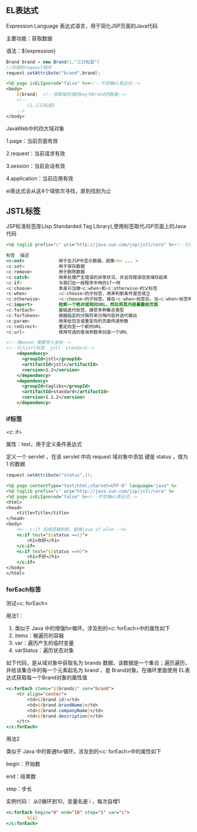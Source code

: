 ## EL表达式

Expression Language 表达式语言，用于简化JSP页面的Java代码

主要功能：获取数据

语法：${expression}

```java
Brand brand = new Brand(1,"三只松鼠")
//存储到request域中
request.setAttribute("brand",brand);
```

```jsp
<%@ page isELIgnored="false" %>><!--不忽略el表达式-->
<body>
    ${brand}  <!--获取域存储的key为brand的数据-->
    <!--
		{1,三只松鼠}
	-->
</body>
```

JavaWeb中的四大域对象

1.page：当前页面有效

2.request：当前请求有效

3.session：当前会话有效

4.application：当前应用有效

el表达式会从这4个域依次寻找，直到找到为止

## JSTL标签

JSP标准标签库(Jsp Standarded Tag Library),使用标签取代JSP页面上的Java代码

```jsp
<%@ taglib prefix="c" uri="http://java.sun.com/jsp/jstl/core" %><!--引用核心标签库-->

标签	描述
<c:out>				用于在JSP中显示数据，就像<%= ... >
<c:set>				用于保存数据
<c:remove>			用于删除数据
<c:catch>			用来处理产生错误的异常状况，并且将错误信息储存起来
<c:if>				与我们在一般程序中用的if一样
<c:choose>			本身只当做<c:when>和<c:otherwise>的父标签
<c:when>			<c:choose>的子标签，用来判断条件是否成立
<c:otherwise>		<c:choose>的子标签，接在<c:when>标签后，当<c:when>标签判断为false时被执行
<c:import>			检索一个绝对或相对URL，然后将其内容暴露给页面
<c:forEach>			基础迭代标签，接受多种集合类型
<c:forTokens>		根据指定的分隔符来分隔内容并迭代输出
<c:param>			用来给包含或重定向的页面传递参数
<c:redirect>		重定向至一个新的URL.
<c:url>				使用可选的查询参数来创造一个URL
```

```xml
<!--用maven 需要导入坐标-->
<!--引入jstl标签  jstl  standard-->
    <dependency>
      <groupId>jstl</groupId>
      <artifactId>jstl</artifactId>
      <version>1.2</version>
    </dependency>
    <dependency>
      <groupId>taglibs</groupId>
      <artifactId>standard</artifactId>
      <version>1.1.2</version>
    </dependency>
```

### if标签

<c: if>

属性：test，用于定义条件表达式

定义一个 servlet ，在该 servlet 中向 request 域对象中添加 键是 status ，值为 1 的数据

```java
request.setAttribute("status",1);
```

```jsp
<%@ page contentType="text/html;charset=UTF-8" language="java" %>
<%@ taglib prefix="c" uri="http://java.sun.com/jsp/jstl/core" %>
<%@ page isELIgnored="false" %><!--不忽略el表达式-->
<html>
<head>
    <title>Title</title>
</head>
<body>
    <%-- c:if 完成逻辑判断，替换java if else --%>
    <c:if test="${status ==1}">
        <h1>你好</h1> 
    </c:if>
    <c:if test="${status ==0}">
        <h1>不好</h1>
    </c:if>
</body>
</html>
```

### forEach标签

测试<c: forEach>

用法1：

1. 类似于 Java 中的增强for循环。涉及到的<c: forEach>中的属性如下 
2. items：被遍历的容器 
3. var：遍历产生的临时变量 
4. varStatus：遍历状态对象 

如下代码，是从域对象中获取名为 brands 数据，该数据是一个集合；遍历遍历，并给该集合中的每一个元素起名为 brand ，是 Brand对象。在循环里面使用 EL表达式获取每一个Brand对象的属性值

```jsp
<c:forEach items="${brands}" var="brand">
	<tr align="center">
		<td>${brand.id}</td>
		<td>${brand.brandName}</td>
		<td>${brand.companyName}</td>
		<td>${brand.description}</td>
	</tr>
</c:forEach>
```

用法2

类似于 Java 中的普通for循环。涉及到的<c: forEach>中的属性如下

begin：开始数 

end：结束数 

step：步长

实例代码： 从0循环到10，变量名是 i ，每次自增1

```jsp
<c:forEach begin="0" end="10" step="1" var="i">
		${i}
</c:forEach>
```

